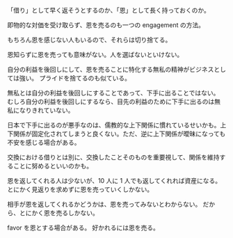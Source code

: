 「借り」として早く返そうとするのか、「恩」として長く持っておくのか。

即物的な対価を受け取らず、恩を売るのも一つの engagement の方法。

もちろん恩を感じない人もいるので、それらは切り捨てる。

恩知らずに恩を売っても意味がない。人を選ばないといけない。

自分の利益を後回しにして、恩を売ることに特化する無私の精神がビジネスとしては強い。
プライドを捨てるのも似ている。

無私とは自分の利益を後回しにすることであって、下手に出ることではない。
むしろ自分の利益を後回しにするなら、目先の利益のために下手に出るのは無私になりきれていない。

日本で下手に出るのが悪手なのは、儒教的な上下関係に慣れているせいかも。上下関係が固定化されてしまうと良くない。ただ、逆に上下関係が曖昧になっても不安を感じる場合がある。

交換における借りとは別に、交換したことそのものを重要視して、関係を維持することに努めるといいのかも。

恩を返してくれる人は少ないが、10 人に 1 人でも返してくれれば資産になる。とにかく見返りを求めずに恩を売っていくしかない。

相手が恩を返してくれるかどうかは、恩を売ってみないとわからない。
だから、とにかく恩を売るしかない。

favor を恩とする場合がある。
好かれるには恩を売る。
